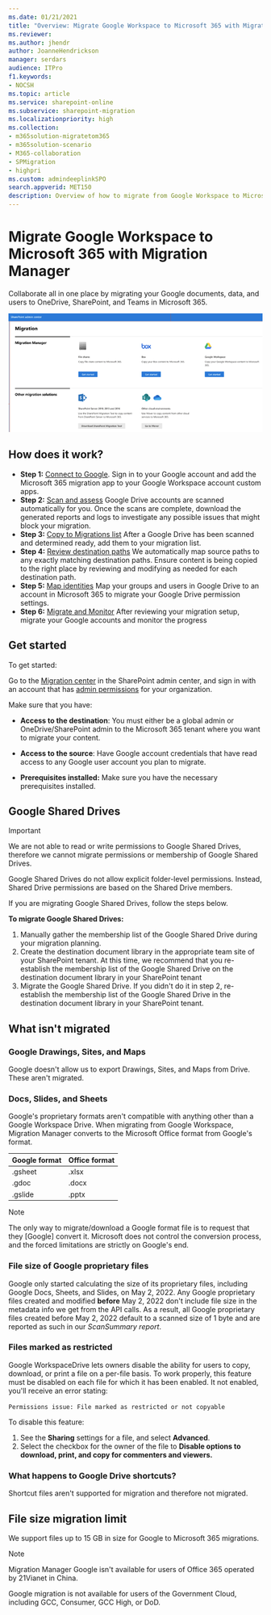 ```yaml
---
ms.date: 01/21/2021
title: "Overview: Migrate Google Workspace to Microsoft 365 with Migration Manager"
ms.reviewer: 
ms.author: jhendr
author: JoanneHendrickson
manager: serdars
audience: ITPro
f1.keywords:
- NOCSH
ms.topic: article
ms.service: sharepoint-online
ms.subservice: sharepoint-migration
ms.localizationpriority: high
ms.collection: 
- m365solution-migratetom365
- m365solution-scenario
- M365-collaboration
- SPMigration
- highpri
ms.custom: admindeeplinkSPO
search.appverid: MET150
description: Overview of how to migrate from Google Workspace to Microsoft 365 with Migration Manager.
---
```


# Migrate Google Workspace to Microsoft 365 with Migration Manager


Collaborate all in one place by migrating your Google documents, data, and users to OneDrive, SharePoint, and Teams in Microsoft 365. 

![Migration Manager main landing page](media/mm-main-landing-google.png)

## How does it work?

- **Step 1:** [Connect to Google](mm-google-step1-connect.md).   Sign in to your Google account and add the Microsoft 365 migration app to your Google Workspace account custom apps. 
- **Step 2:** [Scan and assess](mm-google-step2-scan-assess.md) Google Drive accounts are scanned automatically for you. Once the scans are complete, download the generated reports and logs to investigate any possible issues that might block your migration.
- **Step 3:** [Copy to Migrations list](mm-google-step3-copy-to-migrations.md) After a Google Drive has been scanned and determined ready, add them to your migration list.
- **Step 4:** [Review destination paths](mm-google-step4-review-destinations.md)  We automatically map source paths to any exactly matching destination paths. Ensure content is being copied to the right place by reviewing and modifying as needed for each destination path.
- **Step 5:** [Map identities](mm-google-step5-map-identities.md)   Map your groups and users in Google Drive to an account in Microsoft 365 to migrate your Google Drive permission settings.
- **Step 6:** [Migrate and Monitor](mm-google-step6-migrate-monitor.md) After reviewing your migration setup, migrate your Google accounts and monitor the progress


## Get started

To get started:

Go to the <a href="https://go.microsoft.com/fwlink/?linkid=2185075" target="_blank">Migration center</a> in the SharePoint admin center, and sign in with an account that has [admin permissions](/sharepoint/sharepoint-admin-role) for your organization.

Make sure that you have:

- **Access to the destination**: You must either be a global admin or OneDrive/SharePoint admin to the Microsoft 365 tenant where you want to migrate your content. 

- **Access to the source**: Have Google account credentials that have read access to any Google user account you plan to migrate.

- **Prerequisites installed:** Make sure you have the necessary prerequisites installed.

## Google Shared Drives

>[!Important]
>We are not able to read or write permissions to Google Shared Drives, therefore we cannot migrate permissions or membership of Google Shared Drives. 
>
>Google Shared Drives do not allow explicit folder-level permissions. Instead, Shared Drive permissions are based on the Shared Drive members.
>
>If you are migrating Google Shared Drives, follow the steps below.


**To migrate Google Shared Drives:**

1. Manually gather the membership list of the Google Shared Drive during your migration planning.
2. Create the destination document library in the appropriate team site of your SharePoint tenant. At this time, we recommend that you re-establish the membership list of the Google Shared Drive on the destination document library in your SharePoint tenant
3. Migrate the Google Shared Drive. If you didn't do it in step 2, re-establish the membership list of the Google Shared Drive in the destination document library in your SharePoint tenant.

## What isn't migrated

### Google Drawings, Sites, and Maps

Google doesn't allow us to export Drawings, Sites, and Maps from Drive. These aren't migrated.

### Docs, Slides, and Sheets

Google's proprietary formats aren't compatible with anything other than a Google Workspace Drive. When migrating from Google Workspace, Migration Manager converts to the Microsoft Office format from Google's format.


|Google format|Office format|
|:-----|:-----|
|.gsheet|.xlsx|
|.gdoc|.docx|
|.gslide|.pptx|


>[!Note]
>The only way to migrate/download a Google format file is to request that they [Google] convert it. Microsoft does not control the conversion process, and the forced limitations are strictly on Google's end.

### File size of Google proprietary files

Google only started calculating the size of its proprietary files, including Google Docs, Sheets, and Slides, on May 2, 2022. Any Google proprietary files created and modified **before** May 2, 2022 don't include file size in the metadata info we get from the API calls. As a result, all Google proprietary files created before May 2, 2022 default to a scanned size of 1 byte and are reported as such in our *ScanSummary report*.

### Files marked as restricted

Google WorkspaceDrive lets owners disable the ability for users to copy, download, or print a file on a per-file basis. To work properly, this feature must be disabled on each file for which it has been enabled. It not enabled, you'll receive an error stating:

`Permissions issue: File marked as restricted or not copyable`

To disable this feature:

1. See the **Sharing** settings for a file, and select **Advanced**. 
2. Select the checkbox for the owner of the file to **Disable options to download, print, and copy for commenters and viewers.**
    
### What happens to Google Drive shortcuts?

Shortcut files aren't supported for migration and therefore not migrated.

## File size migration limit

We support files up to 15 GB in size for Google to Microsoft 365 migrations.


>[!NOTE]
>
>Migration Manager Google isn't available for users of Office 365 operated by 21Vianet in China.
>
>Google migration is not available for users of the Government Cloud, including GCC, Consumer, GCC High, or DoD.

